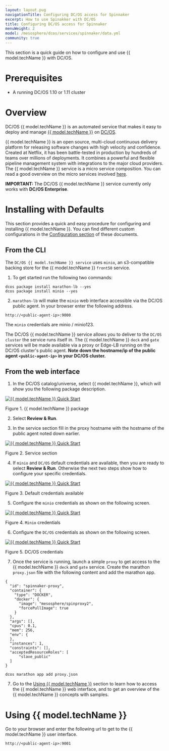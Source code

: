 ```yaml
---
layout: layout.pug
navigationTitle: Configuring DC/OS access for Spinnaker
excerpt: How to use Spinakker with DC/OS
title: Configuring DC/OS access for Spinnaker
menuWeight: 2
model: /mesosphere/dcos/services/spinnaker/data.yml
community: true
---
```


This section is a quick guide on how to configure and use {{ model.techName }} with DC/OS.

# Prerequisites

* A running DC/OS 1.10 or 1.11 cluster

# Overview

DC/OS {{ model.techName }} is an automated service that makes it easy to deploy and manage [{{ model.techName }}](https://www.spinnaker.io/) on [DC/OS](https://mesosphere.com/product/).

{{ model.techName }} is an open source, multi-cloud continuous delivery platform for releasing software changes with high velocity and confidence. Created at Netflix, it has been battle-tested in production by hundreds of teams over millions of deployments. It combines a powerful and flexible pipeline management system with integrations to the major cloud providers. The {{ model.techName }} service is a micro service composition. You can read a good overview on the micro services involved  [here](https://www.spinnaker.io/reference/architecture/).

<p class="message--important"><strong>IMPORTANT: </strong>The DC/OS {{ model.techName }} service currently only works with <strong>DC/OS Enterprise</strong>.</p>


# Installing with Defaults

This section provides a quick and easy procedure for configuring and installing {{ model.techName }}. You can find different custom configurations in the [Configuration section](/mesosphere/dcos/services/spinnaker/0.3.1-1.9.2/configuration/) of these documents.  

## From the CLI
The `DC/OS {{ model.techName }} service` uses `minio`, an s3-compatible backing store for the {{ model.techName }} `front50` service.
1. To get started run the following two commands:
```
dcos package install marathon-lb --yes
dcos package install minio --yes
```
2.  `marathon-lb` will make the `minio` web interface accessible via the DC/OS public agent. In your browser enter the following address.
```
http://<public-agent-ip>:9000
```
The `minio` credentials are minio / minio123.

The DC/OS {{ model.techName }} service allows you to deliver to the `DC/OS cluster` the service runs itself in. The {{ model.techName }} `deck` and `gate` services will be made available via a proxy or Edge-LB running on the DC/OS cluster's public agent. **Note down the hostname/ip of the public agent `<public-agent-ip>` in your DC/OS cluster.**

## From the web interface

1. In the DC/OS catalog/universe, select {{ model.techName }}, which will show you the following package description.

[<img src="/mesosphere/dcos/services/spinnaker/0.3.1-1.9.2/img/inst01.png" alt="{{ model.techName }} Quick Start"/>](/mesosphere/dcos/services/spinnaker/0.3.1-1.9.2/img/inst01.png)

Figure 1. {{ model.techName }} package

2. Select **Review & Run**.

3. In the service section fill in the proxy hostname with the hostname of the public agent noted down earlier.

[<img src="/mesosphere/dcos/services/spinnaker/0.3.1-1.9.2/img/inst02.png" alt="{{ model.techName }} Quick Start"/>](/mesosphere/dcos/services/spinnaker/0.3.1-1.9.2/img/inst02.png)

Figure 2. Service section

4. If `minio` and `DC/OS` default credentials are available, then you are ready to select **Review & Run**. Otherwise the next two steps show how to configure your specific credentials.

[<img src="/mesosphere/dcos/services/spinnaker/0.3.1-1.9.2/img/inst03.png" alt="{{ model.techName }} Quick Start"/>](/mesosphere/dcos/services/spinnaker/0.3.1-1.9.2/img/inst03.png)

Figure 3. Default credentials available

5. Configure the `minio` credentials as shown on the following screen.

[<img src="/mesosphere/dcos/services/spinnaker/0.3.1-1.9.2/img/inst04.png" alt="{{ model.techName }} Quick Start"/>](/mesosphere/dcos/services/spinnaker/0.3.1-1.9.2/img/inst04.png)

Figure 4. `Minio` credentials

6. Configure the `DC/OS` credentials as shown on the following screen.

[<img src="/mesosphere/dcos/services/spinnaker/0.3.1-1.9.2/img/inst05.png" alt="{{ model.techName }} Quick Start"/>](/mesosphere/dcos/services/spinnaker/0.3.1-1.9.2/img/inst05.png)

Figure 5. DC/OS credentials

7. Once the service is running, launch a simple `proxy` to get access to the {{ model.techName }} `deck` and `gate` service. Create the marathon `proxy.json` file with the following content and add the marathon app.

```
{
  "id": "spinnaker-proxy",
  "container": {
    "type": "DOCKER",
    "docker": {
      "image": "mesosphere/spinproxy2",
      "forcePullImage": true
    }
  },
  "args": [],
  "cpus": 0.1,
  "mem": 256,
  "env": {
  },
  "instances": 1,
  "constraints": [],
  "acceptedResourceRoles": [
      "slave_public"
  ]
}
```

```
dcos marathon app add proxy.json
```

7. Go to the [Using {{ model.techName }}](#using-spinnaker) section to learn how to access the {{ model.techName }} web interface, and to get an overview of the {{ model.techName }} concepts with samples.


# Using {{ model.techName }}

Go to your browser and enter the following url to get to the {{ model.techName }} user interface.

```
http://<public-agent-ip>:9001
```
